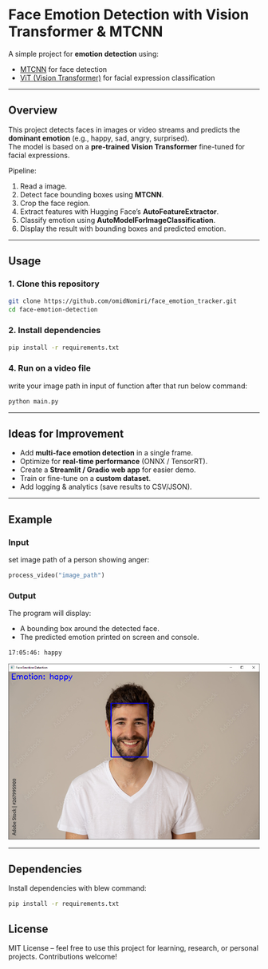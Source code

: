 # Face Emotion Detection with Vision Transformer & MTCNN

A simple project for **emotion detection** using:

- [MTCNN](https://github.com/timesler/facenet-pytorch) for face detection  
- [ViT (Vision Transformer)](https://huggingface.co/trpakov/vit-face-expression) for facial expression classification  

---

## Overview

This project detects faces in images or video streams and predicts the **dominant emotion** (e.g., happy, sad, angry, surprised).  
The model is based on a **pre-trained Vision Transformer** fine-tuned for facial expressions.  

Pipeline:

1. Read a image.  
2. Detect face bounding boxes using **MTCNN**.  
3. Crop the face region.  
4. Extract features with Hugging Face’s **AutoFeatureExtractor**.  
5. Classify emotion using **AutoModelForImageClassification**.  
6. Display the result with bounding boxes and predicted emotion.  

---

## Usage

### 1. Clone this repository

```bash
git clone https://github.com/omidNomiri/face_emotion_tracker.git
cd face-emotion-detection
````

### 2. Install dependencies

```bash
pip install -r requirements.txt
```

### 4. Run on a video file

write your image path in input of function after that run below command:

```bash
python main.py
```

---

## Ideas for Improvement

- Add **multi-face emotion detection** in a single frame.
- Optimize for **real-time performance** (ONNX / TensorRT).
- Create a **Streamlit / Gradio web app** for easier demo.
- Train or fine-tune on a **custom dataset**.
- Add logging & analytics (save results to CSV/JSON).

---

## Example

### Input

set image path of a person showing anger:

```python
process_video("image_path")
```

### Output

The program will display:

- A bounding box around the detected face.
- The predicted emotion printed on screen and console.

```cmd
17:05:46: happy
```

![happy face](./output/happy_face.png)

---

## Dependencies

Install dependencies with blew command:

```bash
pip install -r requirements.txt
```

## License

MIT License – feel free to use this project for learning, research, or personal projects. Contributions welcome!